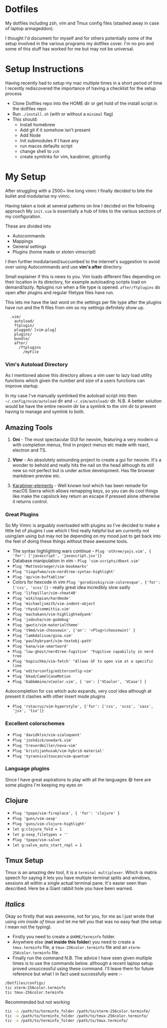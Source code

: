 # Dotfiles

My dotfiles including zsh, vim and Tmux config files (stashed away in case of laptop armageddon).

I thought I'd document for myself and for others potentially some of the setup
involved in the various programs my dotfiles cover. I'm no pro and some of
this stuff has worked for me but may not be universal.

# Setup Instructions

Having recently had to setup my mac multiple times in a short period of time
I recently rediscovered the importance of having a checklist for the setup
process

*   Clone Dotfiles repo into the HOME dir or get hold of the install script in the dotfiles repo
*   Run `./install.sh` (with or without a `minimal` flag)
*   This should:
    *   Install homebrew
    *   Add git if it somehow isn't present
    *   Add Node
    *   Init submodules if I have any
    *   run macos defaults script
    *   change shell to `zsh`
    *   create symlinks for vim, karabiner, gitconfig

# My Setup

After struggling with a 2500+ line long vimrc I finally decided to bite the
bullet and modularise my vimrc.

Having taken a look at several patterns on line I decided on the following approach
My `init.vim` is essentially a hub of links to the various sections of my
configuration.

These are divided into

*   Autocommands
*   Mappings
*   General settings
*   Plugins (home made or stolen vimscript)

I then further modularised/succumbed to the internet's suggestion to avoid
over using Autocommands and use **vim's after** directory.

Small explainer if this is news to you. Vim loads different files depending on their location in its directory, for example autoloading scripts load on
demand/lazily. ftplugins run when a file type is opened. `after/ftplugins` do open after plugins and regular filetype
files have run.

This lets me have the last word on the settings per file type after the plugins
have run and the ft files from vim so my settings definitely show up.

```vim
  .vim/
    autoload/
    ftplugin/
    plugged/ [vim-plug]
    plugins/
    bundle/
    after/
      /ftplugins
        /myFile
```

### Vim's Autoload Directory

As I mentioned above this directory allows a vim user
to lazy load utility functions which given the number
and size of a users functions can improve startup.

In my case I've manually symlinked the autoload script
into then `~/.config/nvim/autoload` dir and
`~/.vim/autoload/` dir. N.B. A better solution would
be have the entire neovim dir be a symlink to the vim
dir to prevent having to manage and symlink to both.

## Amazing Tools

1.  **Oni** - The most spectacular GUI for neovim, featuring a very modern ui with completion menus, find in project menus etc made with react, electron and TS.

2.  **Vimr** - An absolutely astounding project to create a gui for neovim. It's
    a wonder to behold and really hits the nail on the head although its still
    new so not perfect but is under active development. Has file browser
    markdown preview etc.

3.  [Karabiner-elements](https://github.com/tekezo/Karabiner-Elements) - Well
    known tool which has been remade for macOS Sierra which allows remapping keys, so
    you can do cool things like make the capslock key return an escape if
    pressed alone otherwise it returns control.

### Great Plugins

So My Vimrc is arguably overloaded with plugins so I've decided to make
a little list of plugins I use which I find really helpful but am currently
not using/am using but may not be depending on my mood just to get back into the feel of doing these things without these
awesome tools.

*   The syntax highlighting wars continue - `Plug 'othree/yajs.vim', { 'for': ['javascript', 'javascript.jsx']}`
*   Database manipulation in vim - `Plug 'vim-scripts/dbext.vim'`
*   `Plug 'MattesGroeger/vim-bookmarks'`
*   `Plug 'tiagofumo/vim-nerdtree-syntax-highlight'`
*   `Plug 'ap/vim-buftabline'`
*   Colors for hexcode in vim `Plug 'gorodinskiy/vim-coloresque', {'for': ['css', 'scss']}` - really great idea incredibly slow sadly
*   `Plug 'lifepillar/vim-cheat40'`
*   `Plug 'wikitopian/hardmode'`
*   `Plug 'michaeljsmith/vim-indent-object`
*   `Plug 'rhysd/committia.vim'`
*   `Plug 'machakann/vim-highlightedyank'`
*   `Plug 'jodosha/vim-godebug'`
*   `Plug 'gwutz/vim-materialtheme'`
*   `Plug 't9md/vim-choosewin', {'on': '<Plug>(choosewin)' }`
*   `Plug 'lambdalisue/gina.vim'`
*   `Plug 'paulhybryant/vim-textobj-path'`
*   `Plug 'kana/vim-smartword'`
*   `Plug 'low-ghost/nerdtree-fugitive' "Fugitive capability in nerd tree`
*   `Plug 'kopischke/vim-fetch' "Allows GF to open vim at a specific line`
*   `Plug 'editorconfig/editorconfig-vim'`
*   `Plug 'bkad/CamelCaseMotion`
*   `Plug 'KabbAmine/vCoolor.vim', { 'on': ['VCoolor', 'VCase'] }`

Autocompletion for css which auto expands, very cool idea
although at present it clashes with other insert mode
plugins

*   `Plug 'rstacruz/vim-hyperstyle', {'for': ['css', 'scss', 'sass', 'jsx', 'tsx']}`

### Excellent colorschemes

*   `Plug 'davidklsn/vim-sialoquent'`
*   `Plug 'joshdick/onedark.vim'`
*   `Plug 'trevordmiller/nova-vim'`
*   `Plug 'kristijanhusak/vim-hybrid-material'`
*   `Plug 'tyrannicaltoucan/vim-quantum'`

### Language plugins

Since I have great aspirations to play with all the languages :smile: here are
some plugins I'm keeping my eyes on

## Clojure

*   `Plug 'tpope/vim-fireplace', { 'for': 'clojure' }`
*   `Plug 'guns/vim-sexp'`
*   `Plug 'guns/vim-clojure-highlight'`
*   `let g:clojure_fold = 1`
*   `let g:sexp_filetypes = ''`
*   `Plug 'tpope/vim-salve'`
*   `let g:salve_auto_start_repl = 1`

## Tmux Setup

Tmux is an amazing dev tool, it is a `terminal multiplexer`. Which is matrix
speech for saying it lets you have multiple terminal splits and windows,
sessions all within a single actual terminal pane. It's easier seen than
described.
Here be a Giant rabbit hole you have been warned.

## _Italics_

Okay so firstly that was awesome, not for you, for me as I just wrote that
using _vim inside of tmux_ and let me tell you that was no easy feat (the
setup I mean not the typing).

*   Firstly you need to create a `$HOME/terminfo` folder.
*   Anywhere else (**not inside this folder**) you need to create a `tmux.terminfo`
    file, a `tmux-256color.terminfo` file and an `xterm-256color.terminfo` file.
*   Finally run the command
    N.B. The advice I have seen given multiple times is to use the commands below.
    although a recent laptop setup proved unsuccessful using these command. I'll
    leave them for future reference but what I in fact used successfully were :-


```sh
/Dotfiles/configs/
tic xterm-256color.terminfo
tic tmux-256color.terminfo
```

Recommended but not working

```sh
tic -o /path/to/terminfo_folder /path/to/xterm-256color.terminfo/
tic -o /path/to/terminfo_folder /path/to/tmux-256color.terminfo/
tic -o /path/to/terminfo_folder /path/to/tmux.terminfo/
```
